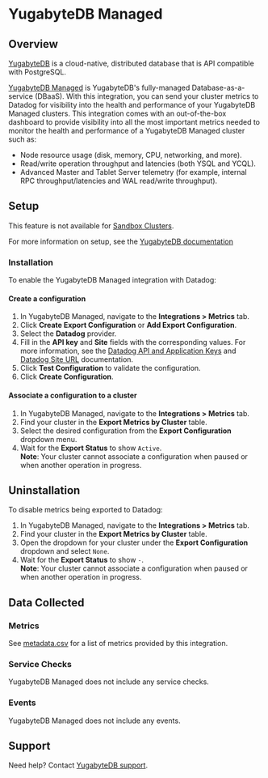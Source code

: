 # YugabyteDB Managed

## Overview

[YugabyteDB][1] is a cloud-native, distributed database that is API compatible with PostgreSQL.

[YugabyteDB Managed][2] is YugabyteDB's fully-managed Database-as-a-service (DBaaS). With this integration, you can send your cluster metrics to Datadog for visibility into the health and performance of your YugabyteDB Managed clusters. This integration comes with an out-of-the-box dashboard to provide visibility into all the most important metrics needed to monitor the health and performance of a YugabyteDB Managed cluster such as:
- Node resource usage (disk, memory, CPU, networking, and more).
- Read/write operation throughput and latencies (both YSQL and YCQL).
- Advanced Master and Tablet Server telemetry (for example, internal RPC throughput/latencies and WAL read/write throughput).

## Setup
<div class="alert alert-warning">This feature is not available for <a href="https://docs.yugabyte.com/preview/yugabyte-cloud/cloud-basics/create-clusters/create-clusters-free/">Sandbox Clusters</a>.</div>

For more information on setup, see the [YugabyteDB documentation][3]

### Installation

To enable the YugabyteDB Managed integration with Datadog:

#### Create a configuration
1. In YugabyteDB Managed, navigate to the **Integrations > Metrics** tab.
2. Click **Create Export Configuration** or **Add Export Configuration**.
3. Select the **Datadog** provider.
4. Fill in the **API key** and **Site** fields with the corresponding values. For more information, see the [Datadog API and Application Keys][4] and [Datadog Site URL][5] documentation.
5. Click **Test Configuration** to validate the configuration.
6. Click **Create Configuration**.

#### Associate a configuration to a cluster
1. In YugabyteDB Managed, navigate to the **Integrations > Metrics** tab.
2. Find your cluster in the **Export Metrics by Cluster** table.
3. Select the desired configuration from the **Export Configuration** dropdown menu.
4. Wait for the **Export Status** to show `Active`. <br> **Note**: Your cluster cannot associate a configuration when paused or when another operation in progress.

## Uninstallation

To disable metrics being exported to Datadog:
1. In YugabyteDB Managed, navigate to the **Integrations > Metrics** tab.
2. Find your cluster in the **Export Metrics by Cluster** table.
3. Open the dropdown for your cluster under the **Export Configuration** dropdown and select `None`.
4. Wait for the **Export Status** to show `-`. <br> **Note**: Your cluster cannot associate a configuration when paused or when another operation in progress.

## Data Collected

### Metrics

See [metadata.csv][6] for a list of metrics provided by this integration.

### Service Checks

YugabyteDB Managed does not include any service checks.

### Events

YugabyteDB Managed does not include any events.

## Support

Need help? Contact [YugabyteDB support][7].

[1]: https://yugabyte.com/
[2]: https://www.yugabyte.com/managed/
[3]: https://docs.yugabyte.com/preview/yugabyte-cloud/cloud-monitor/metrics-export/#datadog
[4]: https://docs.datadoghq.com/account_management/api-app-keys/#add-an-api-key-or-client-token
[5]: https://docs.datadoghq.com/getting_started/site/
[6]: https://github.com/DataDog/integrations-extras/blob/master/yugabytedb_managed/metadata.csv
[7]: https://support.yugabyte.com/hc/en-us/requests/new

